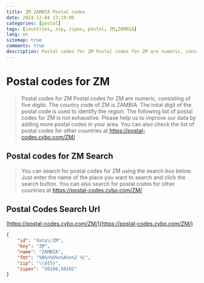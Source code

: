 ```yaml
---
title: ZM ZAMBIA Postal codes 
date: 2024-12-04 13:19:00
categories: [postal]
tags: [countries, zip, zipex, postal, ZM,ZAMBIA]
lang: en
sitemap: true
comments: true
description: Postal codes for ZM Postal codes for ZM are numeric, consisting of five digits. The country code of ZM is ZAMBIA. The inital digit of the postal code is used to identify the region. The following list of postal codes for ZM is not exhaustive. Please help us to improve our data by adding more postal codes in your area. You can also check the list of postal codes for other countries at https://postal-codes.cybo.com/ZM/
---
```


# Postal codes for ZM
> Postal codes for ZM Postal codes for ZM are numeric, consisting of five digits. The country code of ZM is ZAMBIA. The inital digit of the postal code is used to identify the region. The following list of postal codes for ZM is not exhaustive. Please help us to improve our data by adding more postal codes in your area. You can also check the list of postal codes for other countries at https://postal-codes.cybo.com/ZM/

## Postal codes for ZM Search 
> You can search for postal codes for ZM using the search box below. Just enter the name of the place you want to search and click the search button. You can also search for postal codes for other countries at https://postal-codes.cybo.com/ZM/

## Postal Codes Search Url

[https://postal-codes.cybo.com/ZM/](https://postal-codes.cybo.com/ZM/)
```json
{
    "id": "data\/ZM",
    "key": "ZM",
    "name": "ZAMBIA",
    "fmt": "%N%n%O%n%A%n%Z %C",
    "zip": "\\d{5}",
    "zipex": "50100,50101"
}
```
